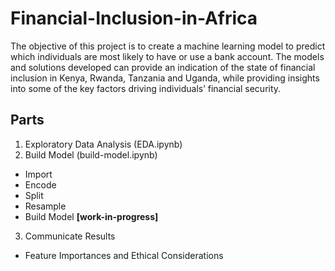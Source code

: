# Financial-Inclusion-in-Africa
The objective of this project is to create a machine learning model to predict which individuals are most likely to have or use a bank account. The models and solutions developed can provide an indication of the state of financial inclusion in Kenya, Rwanda, Tanzania and Uganda, while providing insights into some of the key factors driving individuals’ financial security.

## Parts
1. Exploratory Data Analysis (EDA.ipynb)
2. Build Model (build-model.ipynb)
- Import
- Encode
- Split
- Resample
- Build Model **[work-in-progress]**
3. Communicate Results
- Feature Importances and Ethical Considerations
